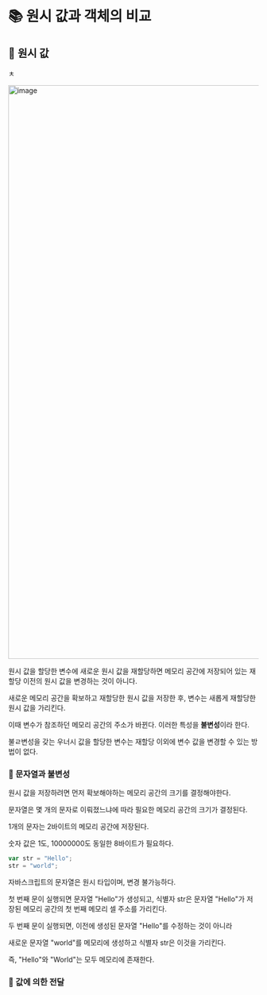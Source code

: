# 📚 원시 값과 객체의 비교

## 🎀 원시 값

ㅊ

<img width="1156" alt="image" src="https://github.com/mingzzi96/js-deep-dive-study/assets/134386378/35693d98-9154-4a07-80df-49cb3bef18db">

원시 값을 할당한 변수에 새로운 원시 값을 재할당하면 메모리 공간에 저장되어 있는 재할당 이전의 원시 값을 변경하는 것이 아니다.

새로운 메모리 공간을 확보하고 재할당한 원시 값을 저장한 후, 변수는 새롭게 재할당한 원시 값을 가리킨다.

이때 변수가 참조하던 메모리 공간의 주소가 바뀐다. 이러한 특성을 **불변성**이라 한다.

불ㄹ변성을 갖는 우너시 값을 할당한 변수는 재할당 이외에 변수 값을 변경할 수 있는 방법이 없다.

### 📌 문자열과 불변성
원시 값을 저장하려면 먼저 확보해야하는 메모리 공간의 크기를 결정해야한다. 

문자열은 몇 개의 문자로 이뤄졌느냐에 따라 필요한 메모리 공간의 크기가 결정된다.

1개의 문자는 2바이트의 메모리 공간에 저장된다.

숫자 값은 1도, 10000000도 동일한 8바이트가 필요하다.

```js
var str = "Hello";
str = "world";
```

자바스크립트의 문자열은 원시 타입이며, 변경 불가능하다.

첫 번째 문이 실행되면 문자열 "Hello"가 생성되고, 식별자 str은 문자열 "Hello"가 저장된 메모리 공간의 첫 번째 메모리 셀 주소를 가리킨다.

두 번째 문이 실행되면, 이전에 생성된 문자열 "Hello"를 수정하는 것이 아니라

새로운 문자열 "world"를 메모리에 생성하고 식별자 str은 이것을 가리킨다.

즉, "Hello"와 "World"는 모두 메모리에 존재한다.

### 📌 값에 의한 전달
